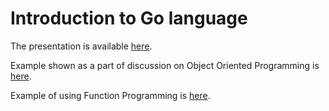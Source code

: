 # Introduction to Go language

The presentation is available [here](./introduction-to-go.pdf). 

Example shown as a part of discussion on Object Oriented Programming is [here](https://github.com/kyma-project/kyma/blob/master/components/application-gateway/internal/metadata/secrets/repository.go).

Example of using Function Programming is [here](https://play.golang.org/p/EEqDsHTUq3M).



